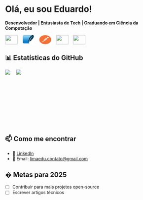 # Olá, eu sou Eduardo! 

**Desenvolvedor | Entusiasta de Tech | Graduando em Ciência da Computação**

<div style="display: flex; gap: 15px; flex-wrap: wrap;">
  <img align="center" height="30" width="40" src="https://cdn.jsdelivr.net/gh/devicons/devicon/icons/python/python-original.svg" />
  <img align="center" height="30" width="40" src="https://github.com/devicons/devicon/blob/v2.16.0/icons/sqlite/sqlite-original.svg" />
  <img align="center" height="30" width="40" src="https://github.com/devicons/devicon/blob/v2.16.0/icons/postman/postman-original.svg" />
  <!--<img align="center" height="30" width="40" src="https://cdn.jsdelivr.net/gh/devicons/devicon/icons/html5/html5-original.svg" />
  <img align="center" height="30" width="40" width="40" src="https://cdn.jsdelivr.net/gh/devicons/devicon/icons/css3/css3-original.svg" /> -->
  <img align="center" height="30" width="40" src="https://cdn.jsdelivr.net/gh/devicons/devicon/icons/git/git-original.svg" />
  <img align="center" height="30" width="40" src="https://cdn.jsdelivr.net/gh/devicons/devicon/icons/linux/linux-original.svg" />
</div>

## 📊 Estatísticas do GitHub

<div style="display: flex; gap: 20px;">
  <img height="180em" src="https://github-readme-stats.vercel.app/api?username=Dudxszzz&show_icons=true&theme=dracula&include_all_commits=true&count_private=true" />
  <img height="180em" src="https://github-readme-stats.vercel.app/api/top-langs/?username=Dudxszzz&layout=compact&langs_count=7&theme=dracula" />
</div>

## 📫 Como me encontrar

- 💼 [LinkedIn](https://www.linkedin.com/in/eduardomoreiralima/)
- 📧 Email: limaedu.contato@gmail.com

## � Metas para 2025

- [ ] Contribuir para mais projetos open-source
- [ ] Escrever artigos técnicos
